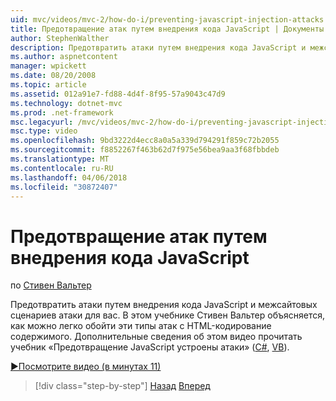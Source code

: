 ```yaml
---
uid: mvc/videos/mvc-2/how-do-i/preventing-javascript-injection-attacks
title: Предотвращение атак путем внедрения кода JavaScript | Документы Microsoft
author: StephenWalther
description: Предотвратить атаки путем внедрения кода JavaScript и межсайтовых сценариев атаки для вас. В этом учебнике Стивен Вальтер объясняется, каким образом вы можете легко de...
ms.author: aspnetcontent
manager: wpickett
ms.date: 08/20/2008
ms.topic: article
ms.assetid: 012a91e7-fd88-4d4f-8f95-57a9043c47d9
ms.technology: dotnet-mvc
ms.prod: .net-framework
msc.legacyurl: /mvc/videos/mvc-2/how-do-i/preventing-javascript-injection-attacks
msc.type: video
ms.openlocfilehash: 9bd3222d4ecc8a0a5a339d794291f859c72b2055
ms.sourcegitcommit: f8852267f463b62d7f975e56bea9aa3f68fbbdeb
ms.translationtype: MT
ms.contentlocale: ru-RU
ms.lasthandoff: 04/06/2018
ms.locfileid: "30872407"
---
```

<a name="preventing-javascript-injection-attacks"></a>Предотвращение атак путем внедрения кода JavaScript
====================
по [Стивен Вальтер](https://github.com/StephenWalther)

Предотвратить атаки путем внедрения кода JavaScript и межсайтовых сценариев атаки для вас. В этом учебнике Стивен Вальтер объясняется, как можно легко обойти эти типы атак с HTML-кодирование содержимого. Дополнительные сведения об этом видео прочитать учебник «Предотвращение JavaScript устроены атаки» ([C#](../../../overview/older-versions-1/security/preventing-javascript-injection-attacks-cs.md), [VB](../../../overview/older-versions-1/security/preventing-javascript-injection-attacks-vb.md)).

[&#9654;Посмотрите видео (в минутах 11)](https://channel9.msdn.com/Blogs/ASP-NET-Site-Videos/preventing-javascript-injection-attacks)

> [!div class="step-by-step"]
> [Назад](an-introduction-to-url-routing.md)
> [Вперед](creating-unit-tests-for-aspnet-mvc-applications.md)
